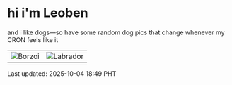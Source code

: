 # hi i'm Leoben

and i like dogs—so have some random dog pics that change whenever my CRON feels like it

|  |  |
|--------|----------|
| ![Borzoi](https://random-dog-vercel.vercel.app/api/random-borzoi?v=1759574983) | ![Labrador](https://random-dog-vercel.vercel.app/api/random-labrador?v=1759574983) |

Last updated: 2025-10-04 18:49 PHT
